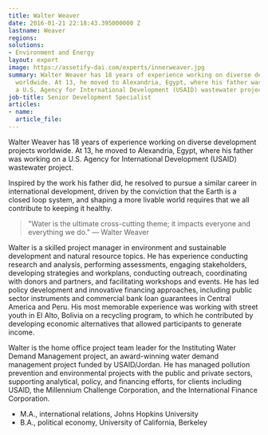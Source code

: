 ```yaml
---
title: Walter Weaver
date: 2016-01-21 22:18:43.395000000 Z
lastname: Weaver
regions: 
solutions:
- Environment and Energy
layout: expert
image: https://assetify-dai.com/experts/innerweaver.jpg
summary: Walter Weaver has 18 years of experience working on diverse development projects
  worldwide. At 13, he moved to Alexandria, Egypt, where his father was working on
  a U.S. Agency for International Development (USAID) wastewater project.
job-title: Senior Development Specialist
articles:
- name: 
  article_file: 
---
```


Walter Weaver has 18 years of experience working on diverse development projects worldwide. At 13, he moved to Alexandria, Egypt, where his father was working on a U.S. Agency for International Development (USAID) wastewater project.

Inspired by the work his father did, he resolved to pursue a similar career in international development, driven by the conviction that the Earth is a closed loop system, and shaping a more livable world requires that we all contribute to keeping it healthy.

> "Water is the ultimate cross-cutting theme; it impacts everyone and everything we do." — Walter Weaver

Walter is a skilled project manager in environment and sustainable development and natural resource topics. He has experience conducting research and analysis, performing assessments, engaging stakeholders, developing strategies and workplans, conducting outreach, coordinating with donors and partners, and facilitating workshops and events. He has led policy development and innovative financing approaches, including public sector instruments and commercial bank loan guarantees in Central America and Peru. His most memorable experience was working with street youth in El Alto, Bolivia on a recycling program, to which he contributed by developing economic alternatives that allowed participants to generate income.

Walter is the home office project team leader for the Instituting Water Demand Management project, an award-winning water demand management project funded by USAID/Jordan. He has managed pollution prevention and environmental projects with the public and private sectors, supporting analytical, policy, and financing efforts, for clients including USAID, the Millennium Challenge Corporation, and the International Finance Corporation.

* M.A., international relations, Johns Hopkins University
* B.A., political economy, University of California, Berkeley
